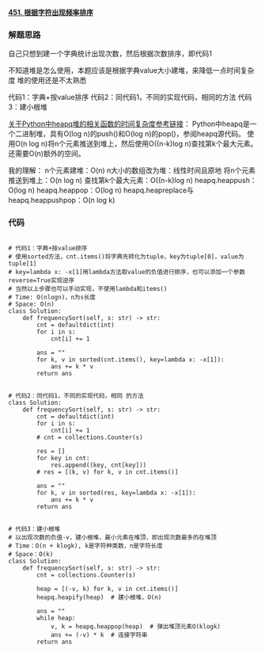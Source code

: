 **[451. 根据字符出现频率排序](https://leetcode-cn.com/problems/sort-characters-by-frequency/)**



### 解题思路
自己只想到建一个字典统计出现次数，然后根据次数排序，即代码1

不知道堆是怎么使用，本题应该是根据字典value大小建堆，来降低一点时间复杂度
堆的使用还是不太熟悉

代码1：字典+按value排序
代码2：同代码1，不同的实现代码，相同的方法
代码3：建小根堆


[关于Python中heapq堆的相关函数的时间复杂度参考链接](https://stackoverflow.com/questions/38806202/whats-the-time-complexity-of-functions-in-heapq-library)：
Python中heapq是一个二进制堆，具有O(log n)的push()和O(log n)的pop()，参阅heapq源代码。
使用O(n log n)将n个元素推送到堆上，然后使用O((n-k)log n)查找第k个最大元素。还需要O(n)额外的空间。

我的理解：
n个元素建堆：O(n)
n大小的数组改为堆：线性时间且原地
将n个元素推送到堆上：O(n log n)
查找第k个最大元素：O((n-k)log n)
heapq.heappush：O(log n)
heapq.heappop：O(log n)
heapq.heapreplace与heapq.heappushpop：O(n log k)


### 代码

```python3

# 代码1：字典+按value排序
# 使用sorted方法，cnt.items()将字典先转化为tuple，key为tuple[0]，value为tuple[1]
# key=lambda x: -x[1]用lambda方法取value的负值进行排序，也可以添加一个参数reverse=True实现逆序
# 当然以上步骤也可以手动实现，不使用lambda和items()
# Time: O(nlogn)，n为s长度
# Space: O(n)
class Solution:
    def frequencySort(self, s: str) -> str:
        cnt = defaultdict(int)
        for i in s:
            cnt[i] += 1
        
        ans = ""
        for k, v in sorted(cnt.items(), key=lambda x: -x[1]):
            ans += k * v
        return ans


# 代码2：同代码1，不同的实现代码，相同 的方法
class Solution:
    def frequencySort(self, s: str) -> str:
        cnt = defaultdict(int)
        for i in s:
            cnt[i] += 1
        # cnt = collections.Counter(s)
        
        res = []
        for key in cnt:
            res.append((key, cnt[key]))
        # res = [(k, v) for k, v in cnt.items()]
        
        ans = ""
        for k, v in sorted(res, key=lambda x: -x[1]):
            ans += k * v
        return ans


# 代码3：建小根堆
# 以出现次数的负值-v，建小根堆，最小元素在堆顶，即出现次数最多的在堆顶
# Time：O(n + klogk), k是字符种类数，n是字符长度
# Space：O(k)
class Solution:
    def frequencySort(self, s: str) -> str:
        cnt = collections.Counter(s)
        
        heap = [(-v, k) for k, v in cnt.items()]
        heapq.heapify(heap)  # 建小根堆，O(n)
        
        ans = ""
        while heap:
            v, k = heapq.heappop(heap)  # 弹出堆顶元素O(klogk)
            ans += (-v) * k  # 连接字符串
        return ans
```
